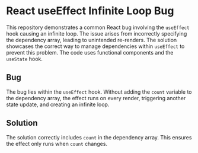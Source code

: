 # React useEffect Infinite Loop Bug

This repository demonstrates a common React bug involving the `useEffect` hook causing an infinite loop.  The issue arises from incorrectly specifying the dependency array, leading to unintended re-renders.  The solution showcases the correct way to manage dependencies within `useEffect` to prevent this problem.  The code uses functional components and the `useState` hook.

## Bug

The bug lies within the `useEffect` hook.  Without adding the `count` variable to the dependency array, the effect runs on every render, triggering another state update, and creating an infinite loop.

## Solution

The solution correctly includes `count` in the dependency array.  This ensures the effect only runs when `count` changes.